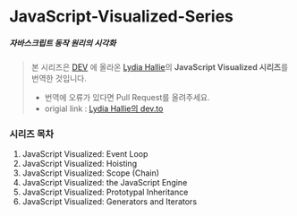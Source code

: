 # JavaScript-Visualized-Series

##### 자바스크립트 동작 원리의 시각화

> 본 시리즈은 [DEV](https://dev.to/) 에 올라온 [Lydia Hallie](https://github.com/lydiahallie)의 **JavaScript Visualized 시리즈**를 번역한 것입니다.
>
> - 번역에 오류가 있다면 Pull Request를 올려주세요.
> - origial link : [Lydia Hallie의 dev.to](https://dev.to/lydiahallie)

### 시리즈 목차
1. JavaScript Visualized: Event Loop
2. JavaScript Visualized: Hoisting
3. JavaScript Visualized: Scope (Chain)
4. JavaScript Visualized: the JavaScript Engine
5. JavaScript Visualized: Prototypal Inheritance
6. JavaScript Visualized: Generators and Iterators
